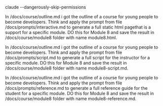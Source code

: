 claude --dangerously-skip-permissions

In /docs/course/outline.md i got the outline of a course for young people to become developers. Think and apply the prompt from file /docs/prompts/interactive.md to generate a full static html pagethat is a support for a specific module. DO this for Module 8 and save the result in /docs/course/module8 folder with name module8.html.

In /docs/course/outline.md i got the outline of a course for young people to become developers. Think and apply the prompt from file /docs/prompts/script.md to generate a full script for the instructor for a specific module. DO this for Module 8 and save the result in /docs/course/module8 folder with name module8-script.md.

In /docs/course/outline.md i got the outline of a course for young people to become developers. Think and apply the prompt from file /docs/prompts/reference.md to generate a full reference guide for the student for a specific module. DO this for Module 8 and save the result in /docs/course/module8 folder with name module8-reference.md.